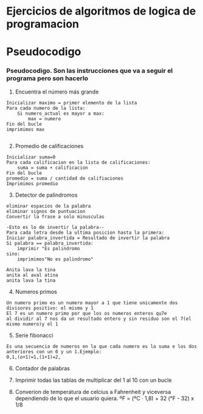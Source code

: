 # Ejercicios de algoritmos de logica de programacion
# Pseudocodigo
### Pseudocodigo. Son las instrucciones que va a seguir el programa pero son hacerlo
1. Encuentra el número más grande
```
Inicializar maximo = primer elemento de la lista
Para cada numero de la lista:
    Si numero_actual es mayor a max:
        max = numero
Fin del bucle 
imprimimos max


```
2. Promedio de calificaciones
```
Inicializar suma=0
Para cada calificacion en la lista de calificaciones:
    suma = suma + calificacion 
Fin del bucle 
promedio = suma / cantidad de califiaciones
Imprimimos promedio 

```
3. Detector de palindromos
```
eliminar espacios de la palabra
eliminar signos de puntuacion 
Convertir la frase a solo minusculas 

-Esto es lo de invertir la palabra--
Para cada letra desde la ultima posicion hasta la primera:
Iniciar palabra_invertida = Resultado de invertir la palabra
Si palabra == palabra_invertida:
    imprimir "Es palindromo 
sino:
    imprimimos"No es palindromo"

Anita lava la tina
anita al aval atina
anita lava la tina

```
4. Numeros primos
```
Un numero primo es un numero mayor a 1 que tiene unicamente dos divisores positivo: el mismo y 1
El 7 es un numero primo por que los os numeros enteros qu7e
al dividir al 7 nos da un resultado entero y sin residuo son el 7(el mismo numero)y el 1 
```
5. Serie fibonacci
```
Es una secuencia de numeros en la que cada numero es la suma e los dos anteriores con un 0 y un 1.Ejemplo:
0,1,(o+1)=1,(1+1)=2,
```
6. Contador de palabras


7.  Imprimir todas las tablas de multiplicar del 1 al 10 con un bucle 

8. Converion de temperatura de celcius a Fahrenheit y viceversa dependiendo de lo que el usuario quiera.
 ºF = (ºC · 1,8) + 32
 (°F - 32) x 1/8
